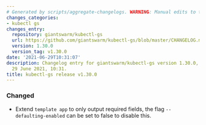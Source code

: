 ```yaml
---
# Generated by scripts/aggregate-changelogs. WARNING: Manual edits to this files will be overwritten.
changes_categories:
- kubectl gs
changes_entry:
  repository: giantswarm/kubectl-gs
  url: https://github.com/giantswarm/kubectl-gs/blob/master/CHANGELOG.md#1300---2021-06-29
  version: 1.30.0
  version_tag: v1.30.0
date: '2021-06-29T10:31:07'
description: Changelog entry for giantswarm/kubectl-gs version 1.30.0, published on
  29 June 2021, 10:31.
title: kubectl-gs release v1.30.0
---
```


### Changed
- Extend `template app` to only output required fields, the flag `--defaulting-enabled`
can be set to false to disable this.
